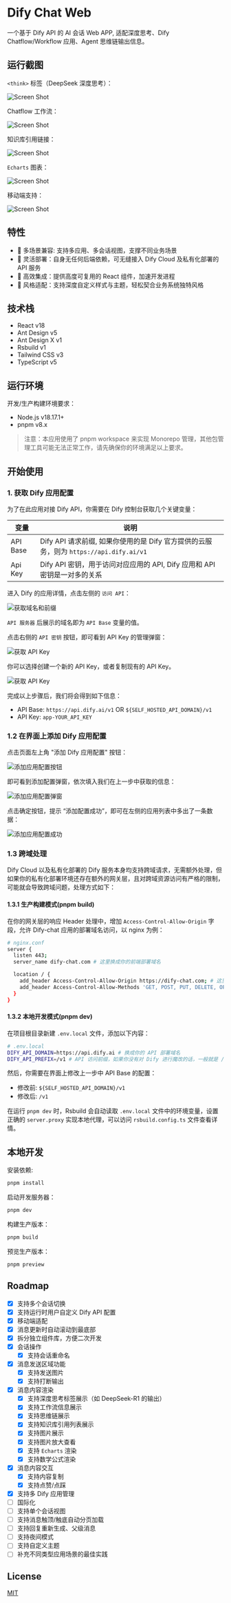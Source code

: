 # Dify Chat Web

一个基于 Dify API 的 AI 会话 Web APP, 适配深度思考、Dify Chatflow/Workflow 应用、Agent 思维链输出信息。

## 运行截图

`<think>` 标签（DeepSeek 深度思考）：

![Screen Shot](./docs/sample_think_tag.png)

Chatflow 工作流：

![Screen Shot](./docs/sample_workflow.png)

知识库引用链接：

![Screen Shot](./docs/sample_knowledge_base_link.png)

`Echarts` 图表：

![Screen Shot](./docs/sample_echarts.png)   

移动端支持：

![Screen Shot](./docs/guide__sample_mobile.png)

## 特性

- 💬 多场景兼容: 支持多应用、多会话视图，支撑不同业务场景
- 💃 灵活部署：自身无任何后端依赖，可无缝接入 Dify Cloud 及私有化部署的 API 服务
- 🚀 高效集成：提供高度可复用的 React 组件，加速开发进程
- 🎨 风格适配：支持深度自定义样式与主题，轻松契合业务系统独特风格

## 技术栈

- React v18
- Ant Design v5
- Ant Design X v1
- Rsbuild v1
- Tailwind CSS v3
- TypeScript v5

## 运行环境

开发/生产构建环境要求：

- Node.js v18.17.1+
- pnpm v8.x

> 注意：本应用使用了 pnpm workspace 来实现 Monorepo 管理，其他包管理工具可能无法正常工作，请先确保你的环境满足以上要求。

## 开始使用

### 1. 获取 Dify 应用配置

为了在此应用对接 Dify API，你需要在 Dify 控制台获取几个关键变量：

|变量|说明|
|---|---|
|API Base|Dify API 请求前缀, 如果你使用的是 Dify 官方提供的云服务，则为 `https://api.dify.ai/v1`|
|Api Key|Dify API 密钥，用于访问对应应用的 API, Dify 应用和 API 密钥是一对多的关系|

进入 Dify 的应用详情，点击左侧的 `访问 API`：

![获取域名和前缀](./docs/get_api_base.jpg)

`API 服务器` 后展示的域名即为 `API Base` 变量的值。

点击右侧的 `API 密钥` 按钮，即可看到 API Key 的管理弹窗：

![获取 API Key](./docs/get_api_key_entry.jpg)

你可以选择创建一个新的 API Key，或者复制现有的 API Key。

![获取 API Key](./docs/get_api_key.jpg)

完成以上步骤后，我们将会得到如下信息：

- API Base: `https://api.dify.ai/v1` OR `${SELF_HOSTED_API_DOMAIN}/v1`
- API Key: `app-YOUR_API_KEY`

### 1.2 在界面上添加 Dify 应用配置

点击页面左上角 "添加 Dify 应用配置" 按钮：

![添加应用配置按钮](./docs/guide__add_dify_config.png)

即可看到添加配置弹窗，依次填入我们在上一步中获取的信息：

![添加应用配置弹窗](./docs/guide_add_dify_config_modal.png)

点击确定按钮，提示 “添加配置成功”，即可在左侧的应用列表中多出了一条数据：

![添加应用配置成功](./docs/guide__sample_app_config.png)

### 1.3 跨域处理

Dify Cloud 以及私有化部署的 Dify 服务本身均支持跨域请求，无需额外处理，但如果你的私有化部署环境还存在额外的网关层，且对跨域资源访问有严格的限制，可能就会导致跨域问题，处理方式如下：

#### 1.3.1 生产构建模式(pnpm build)

在你的网关层的响应 Header 处理中，增加 `Access-Control-Allow-Origin` 字段，允许 Dify-chat 应用的部署域名访问，以 nginx 为例：

```bash
# nginx.conf
server {
  listen 443;
  server_name dify-chat.com # 这里换成你的前端部署域名

  location / {
    add_header Access-Control-Allow-Origin https://dify-chat.com; # 这里换成你的前端部署协议+域名
    add_header Access-Control-Allow-Methods 'GET, POST, PUT, DELETE, OPTIONS';
  }
}
```

#### 1.3.2 本地开发模式(pnpm dev)

在项目根目录新建 `.env.local` 文件，添加以下内容：

```bash
# .env.local
DIFY_API_DOMAIN=https://api.dify.ai # 换成你的 API 部署域名
DIFY_API_PREFIX=/v1 # API 访问前缀，如果你没有对 Dify 进行魔改的话，一般就是 /v1
```

然后，你需要在界面上修改上一步中 API Base 的配置：

- 修改前: `${SELF_HOSTED_API_DOMAIN}/v1`
- 修改后: `/v1`

在运行 `pnpm dev` 时，Rsbuild 会自动读取 `.env.local` 文件中的环境变量，设置正确的 `server.proxy` 实现本地代理，可以访问 `rsbuild.config.ts` 文件查看详情。

## 本地开发

安装依赖:

```bash
pnpm install
```

启动开发服务器：

```bash
pnpm dev
```

构建生产版本：

```bash
pnpm build
```

预览生产版本：

```bash
pnpm preview
```

## Roadmap

- [x] 支持多个会话切换
- [x] 支持运行时用户自定义 Dify API 配置
- [x] 移动端适配
- [x] 消息更新时自动滚动到最底部
- [x] 拆分独立组件库，方便二次开发
- [x] 会话操作
  - [x] 支持会话重命名
- [x] 消息发送区域功能
  - [x] 支持发送图片
  - [x] 支持打断输出
- [x] 消息内容渲染
  - [x] 支持深度思考标签展示（如 DeepSeek-R1 的输出）
  - [x] 支持工作流信息展示
  - [x] 支持思维链展示
  - [x] 支持知识库引用列表展示 
  - [x] 支持图片展示
  - [x] 支持图片放大查看
  - [x] 支持 `Echarts` 渲染
  - [x] 支持数学公式渲染
- [x] 消息内容交互
  - [x] 支持内容复制
  - [x] 支持点赞/点踩
- [x] 支持多 Dify 应用管理
- [ ] 国际化
- [ ] 支持单个会话视图
- [ ] 支持消息触顶/触底自动分页加载
- [ ] 支持回复重新生成、父级消息
- [ ] 支持夜间模式
- [ ] 支持自定义主题
- [ ] 补充不同类型应用场景的最佳实践

## License

[MIT](./LICENSE)